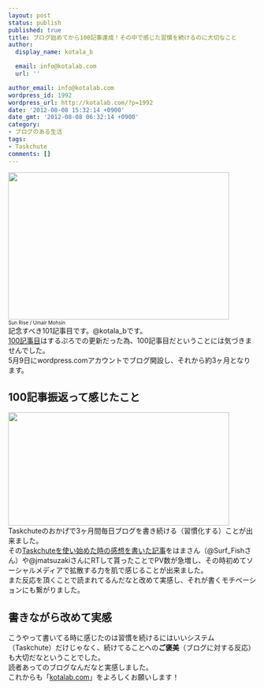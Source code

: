 ```yaml
---
layout: post
status: publish
published: true
title: ブログ始めてから100記事達成！その中で感じた習慣を続けるのに大切なこと
author:
  display_name: kotala_b

  email: info@kotalab.com
  url: ''

author_email: info@kotalab.com
wordpress_id: 1992
wordpress_url: http://kotalab.com/?p=1992
date: '2012-08-08 15:32:14 +0900'
date_gmt: '2012-08-08 06:32:14 +0900'
category:
- ブログのある生活
tags:
- Taskchute
comments: []
---
```

<p><a href="http://kotalab.com/wp-content/uploads/hushime100_120808.jpg" target="_blank"><img src="http://kotalab.com/wp-content/uploads/hushime100_120808.jpg" alt="" title="hushime100_120808" width="448" height="299" class="alignnone size-full wp-image-2002" /></a><br />
<span style="font-size:10px;">Sun Rise</a> / Umair Mohsin</span><br />
記念すべき101記事目です。@kotala_bです。<br />
<a href="http://kotalab.com/shibuya-kailuaweekend" title="渋谷ヒカリエのハワイアンレストラン「KailuaWeekend」でテリヤキロコモコを食べた！" target="_blank">100記事目</a>はするぷろでの更新だった為、100記事目だということには気づきませんでした。<br />
5月9日にwordpress.comアカウントでブログ開設し、それから約3ヶ月となります。<br />
<!--more--></p>
<h2>100記事振返って感じたこと</h2>
<p><a href="http://kotalab.com/wp-content/uploads/hushime100_120808_01.jpg" target="_blank"><img src="http://kotalab.com/wp-content/uploads/hushime100_120808_01.jpg" alt="" title="hushime100_120808_01" width="448" height="230" class="alignnone size-full wp-image-2001" /></a><br />
Taskchuteのおかげで3ヶ月間毎日ブログを書き続ける（習慣化する）ことが出来ました。<br />
その<a href="http://kotalab.com/taskchute-1month" title="Taskchuteを始めてから1ヶ月たった感想" target="_blank">Taskchuteを使い始めた時の感想を書いた記事</a>をはまさん（@Surf_Fishさん）や@jmatsuzakiさんにRTして貰ったことでPV数が急増し、その時初めてソーシャルメディアで拡散する力を肌で感じることが出来ました。<br />
また反応を頂くことで読まれてるんだなと改めて実感し、それが書くモチベーションにも繋がりました。</p>
<h2>書きながら改めて実感</h2>
<p>こうやって書いてる時に感じたのは習慣を続けるにはいいシステム（Taskchute）だけじゃなく、続けてることへの<strong>ご褒美</strong>（ブログに対する反応）も大切だなということでした。<br />
読者あってのブログなんだなと実感しました。<br />
これからも「<a href="http://kotalab.com" title="ホーム" target="_blank">kotalab.com</a>」をよろしくお願いします！</p>

